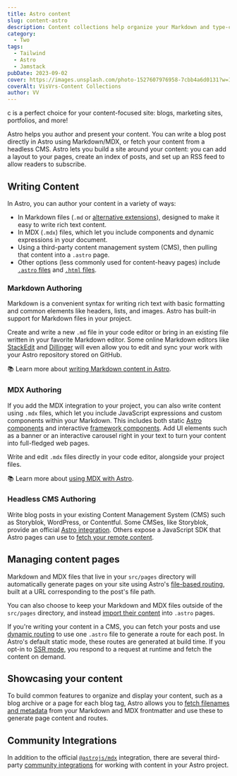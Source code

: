 ```yaml
---
title: Astro content
slug: content-astro
description: Content collections help organize your Markdown and type-check your frontmatter with schemas.
category:
  - Two
tags:
  - Tailwind
  - Astro
  - Jamstack
pubDate: 2023-09-02
cover: https://images.unsplash.com/photo-1527607976958-7cbb4a6d0131?w=1400&auto=format&fit=crop&q=60&ixlib=rb-4.0.3&ixid=M3wxMjA3fDB8MHxzZWFyY2h8Mzh8fGJsYWNrfGVufDB8MHwwfHx8Mg%3D%3D
coverAlt: VisVrs-Content Collections
author: VV
---
```


c is a perfect choice for your content-focused site: blogs, marketing sites, portfolios, and more!

Astro helps you author and present your content. You can write a blog post directly in Astro using Markdown/MDX, or fetch your content from a headless CMS. Astro lets you build a site around your content: you can add a layout to your pages, create an index of posts, and set up an RSS feed to allow readers to subscribe.

## Writing Content

In Astro, you can author your content in a variety of ways:

- In Markdown files (`.md` or [alternative extensions](/en/guides/markdown-content/)), designed to make it easy to write rich text content.
- In MDX (`.mdx`) files, which let you include components and dynamic expressions in your document.
- Using a third-party content management system (CMS), then pulling that content into a `.astro` page.
- Other options (less commonly used for content-heavy pages) include [`.astro` files](/en/core-concepts/astro-pages/#astro-pages) and [`.html` files](/en/core-concepts/astro-pages/#html-pages).

### Markdown Authoring

Markdown is a convenient syntax for writing rich text with basic formatting and common elements like headers, lists, and images. Astro has built-in support for Markdown files in your project.

Create and write a new `.md` file in your code editor or bring in an existing file written in your favorite Markdown editor. Some online Markdown editors like [StackEdit](https://stackedit.io/) and [Dillinger](https://dillinger.io) will even allow you to edit and sync your work with your Astro repository stored on GitHub.

📚 Learn more about [writing Markdown content in Astro](/en/guides/markdown-content/).

### MDX Authoring

If you add the MDX integration to your project, you can also write content using `.mdx` files, which let you include JavaScript expressions and custom components within your Markdown. This includes both static [Astro components](/en/core-concepts/astro-components/) and interactive [framework components](/en/core-concepts/framework-components/). Add UI elements such as a banner or an interactive carousel right in your text to turn your content into full-fledged web pages.

Write and edit `.mdx` files directly in your code editor, alongside your project files.

📚 Learn more about [using MDX with Astro](/en/guides/integrations-guide/mdx/).

### Headless CMS Authoring

Write blog posts in your existing Content Management System (CMS) such as Storyblok, WordPress, or Contentful. Some CMSes, like Storyblok, provide an official [Astro integration](https://www.storyblok.com/mp/announcing-storyblok-astro). Others expose a JavaScript SDK that Astro pages can use to [fetch your remote content](/en/guides/data-fetching/#fetch-from-a-headless-cms).

## Managing content pages

Markdown and MDX files that live in your `src/pages` directory will automatically generate pages on your site using Astro's [file-based routing](/en/core-concepts/routing/), built at a URL corresponding to the post's file path.

You can also choose to keep your Markdown and MDX files outside of the `src/pages` directory, and instead [import their content](/en/guides/markdown-content/#importing-markdown) into `.astro` pages.

If you're writing your content in a CMS, you can fetch your posts and use [dynamic routing](/en/core-concepts/routing/#dynamic-routes) to use one `.astro` file to generate a route for each post. In Astro's default static mode, these routes are generated at build time. If you opt-in to [SSR mode](/en/guides/server-side-rendering/), you respond to a request at runtime and fetch the content on demand.

## Showcasing your content

To build common features to organize and display your content, such as a blog archive or a page for each blog tag, Astro allows you to [fetch filenames and metadata](/en/reference/api-reference/#astroglob) from your Markdown and MDX frontmatter and use these to generate page content and routes.

## Community Integrations

In addition to the official [`@astrojs/mdx`](/en/guides/integrations-guide/mdx/) integration, there are several third-party [community integrations](https://astro.build/integrations/?search=&categories%5B%5D=css%2Bui) for working with content in your Astro project.
